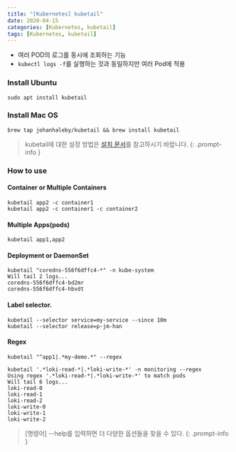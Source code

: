 ```yaml
---
title: "[Kubernetes] kubetail"
date: 2020-04-15
categories: [Kubernetes, kubetail]
tags: [Kubernetes, kubetail]
---
```


- 여러 POD의 로그를 동시에 조회하는 기능
- `kubectl logs -f`를 실행하는 것과 동일하지만 여러 Pod에 적용

### Install Ubuntu

```shell
sudo apt install kubetail
```

### Install Mac OS

```shell
brew tap johanhaleby/kubetail && brew install kubetail
```

> kubetail에 대한 설정 방법은 [설치 문서](https://github.com/johanhaleby/kubetail)를 참고하시기 바랍니다.
{: .prompt-info }

### How to use
#### Container or Multiple Containers
```shell
kubetail app2 -c container1
kubetail app2 -c container1 -c container2
```

#### Multiple Apps(pods)
```shell
kubetail app1,app2
``` 

#### Deployment or DaemonSet
```shell
kubetail "coredns-556f6dffc4-*" -n kube-system
Will tail 2 logs...
coredns-556f6dffc4-bd2mr
coredns-556f6dffc4-hbvdt
```

#### Label selector.
```shell
kubetail --selector service=my-service --since 10m
kubetail --selector release=p-jm-han
```

#### Regex
```shell
kubetail "^app1|.*my-demo.*" --regex

kubetail '.*loki-read-*|.*loki-write-*' -n monitoring --regex
Using regex '.*loki-read-*|.*loki-write-*' to match pods
Will tail 6 logs...
loki-read-0
loki-read-1
loki-read-2
loki-write-0
loki-write-1
loki-write-2
```

> [명령어] --help를 입력하면 더 다양한 옵션들을 찾을 수 있다.
{: .prompt-info }